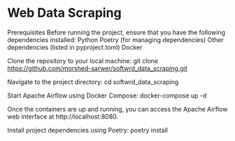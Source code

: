 # Web Data Scraping

Prerequisites
Before running the project, ensure that you have the following dependencies installed:
Python
Poetry (for managing dependencies)
Other dependencies (listed in pyproject.toml)
Docker

Clone the repository to your local machine:
git clone https://github.com/morshed-sarwer/softwrd_data_scraping.git

Navigate to the project directory:
cd softwrd_data_scraping

Start Apache Airflow using Docker Compose:
docker-compose up -d

Once the containers are up and running, you can access the Apache Airflow web interface at http://localhost:8080.

Install project dependencies using Poetry:
poetry install



